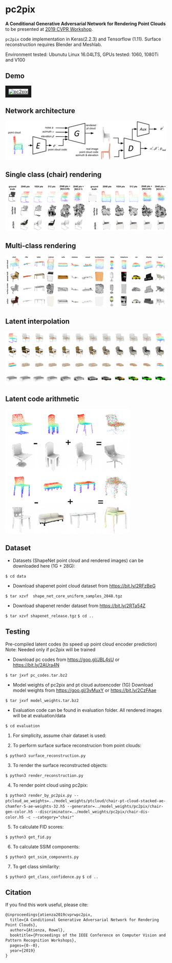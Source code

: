 # pc2pix
**A Conditional Generative Adversarial Network for Rendering Point Clouds** to be presented at [2019 CVPR Workshop](https://sites.google.com/view/3d-widget/home?authuser=0).

`pc2pix` code implementation in Keras(2.2.3) and Tensorflow (1.11). Surface reconstruction requires Blender and Meshlab.

Environment tested: Ubunutu Linux 16.04LTS, GPUs tested: 1060, 1080Ti and V100

## Demo

<a href="http://www.youtube.com/watch?feature=player_embedded&v=qrkHhar_ynk
" target="_blank"><img src="http://img.youtube.com/vi/qrkHhar_ynk/0.jpg" 
alt="pc2pix" width="640" height="360" border="10" /></a>

## Network architecture
![Network](media/pc2pix.png)

## Single class (chair) rendering
![Chair render](media/row_of_chairs.png)

## Multi-class rendering
![All render](media/all_renders_row.png)

## Latent interpolation
![Latent interpolation](media/pc_interpolate.png)

## Latent code arithmetic
<img src="media/pc_arithmetic.png" width="390" height="390">


## Dataset
- Datasets (ShapeNet point cloud and rendered images) can be downloaded here (1G + 28G):

`$ cd data`

- Download shapenet point cloud dataset from https://bit.ly/2RFzBeG

`$ tar xzvf  shape_net_core_uniform_samples_2048.tgz`

- Download shapenet render dataset from https://bit.ly/2RTa54Z 

`$ tar xzvf shapenet_release.tgz`
`$ cd ..`

## Testing 
Pre-compiled latent codes (to speed up point cloud encoder prediction)
Note: Needed only if pc2pix will be trained

- Download pc codes from https://goo.gl/JBL4sU or https://bit.ly/2AUra4N

`$ tar jxvf pc_codes.tar.bz2`

- Model weights of pc2pix and pt cloud autoencoder (1G)
Download model weights from https://goo.gl/3vMuxY or https://bit.ly/2CzFAae

`$ tar jxvf model_weights.tar.bz2`


- Evaluation code can be found in evaluation folder. All rendered images will be at evaluation/data

`$ cd evaluation`

1) For simplicity, assume chair dataset is used:

2) To perform surface surface reconstrucion from point clouds:

`$ python3 surface_reconstruction.py`

3) To render the surface reconstructed objects:

`$ python3 render_reconstruction.py`

4) To render point cloud using pc2pix:

`$ python3 render_by_pc2pix.py --ptcloud_ae_weights=../model_weights/ptcloud/chair-pt-cloud-stacked-ae-chamfer-5-ae-weights-32.h5 --generator=../model_weights/pc2pix/chair-gen-color.h5 --discriminator=../model_weights/pc2pix/chair-dis-color.h5 -c --category="chair"`

5) To calculate FID scores:

`$ python3 get_fid.py`

6) To calculate SSIM components:

`$ python3 get_ssim_components.py`

7) To get class similarity:

`$ python3 get_class_confidence.py`
`$ cd ..`

## Citation
If you find this work useful, please cite:

```
@inproceedings{atienza2019cvprwpc2pix,
  title={A Conditional Generative Adversarial Network for Rendering Point Clouds},
  author={Atienza, Rowel},
  booktitle={Proceedings of the IEEE Conference on Computer Vision and Pattern Recognition Workshops},
  pages={0--0},
  year={2019}
}
